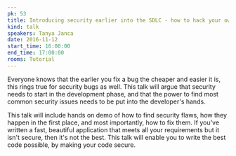 ```yaml
---
pk: 53
title: Introducing security earlier into the SDLC - how to hack your own apps 
kind: talk
speakers: Tanya Janca
date: 2016-11-12
start_time: 16:00:00
end_time: 17:00:00
rooms: Tutorial
---
```


Everyone knows that the earlier you fix a bug the cheaper and easier it is, this rings true for security bugs as well. This talk will argue that security needs to start in the development phase, and that the power to find most common security issues needs to be put into the developer's hands.

This talk will include hands on demo of how to find security flaws, how they happen in the first place, and most importantly, how to fix them. If you've written a fast, beautiful application that meets all your requirements but it isn't secure, then it's not the best. This talk will enable you to write the best code possible, by making your code secure.
